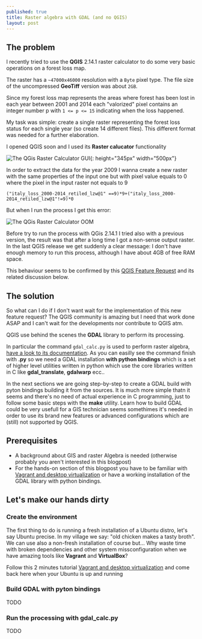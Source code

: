 ```yaml
---
published: true
title: Raster algebra with GDAL (and no QGIS)
layout: post
---
```

## The problem

I recently tried to use the **QGIS** 2.14.1 raster calculator to do some very basic operations on a forest loss map. 

The raster has a `~47000x46000` resolution with a `Byte` pixel type. The file size of the uncompressed **GeoTiff** version was about `2GB`.

Since my forest loss map represents the areas where forest has been lost in each year between 2001 and 2014 each "valorized" pixel contains an integer number p with `1 <= p <= 15` indicating when the loss happened.

My task was simple: create a single raster representing the forest loss status for each single year (so create 14 different files). This different format was needed for a further elaboration.

I opened QGIS soon and I used its **Raster calucator** functionality

![The QGis Raster Calculator GUI](https://rawgit.com/f-ds/f-ds.github.io/master/public/img/raster-calculator.jpg){: height="345px" width="500px"}

In order to extract the data for the year 2009 I wanna create a new raster with the same properties of the input one but with pixel value equals to 0 where the pixel in the input raster not equals to 9

`("italy_loss_2000-2014_retiled_lzw@1" ==9)*9+("italy_loss_2000-2014_retiled_lzw@1"!=9)*0`

But when I run the process I get this error:

![The QGis Raster Calculator OOM](https://rawgit.com/f-ds/f-ds.github.io/master/public/img/raster-calculator-error.jpg)

Before try to run the process with QGis 2.14.1 I tried also with a previous version, the result was that after a long time I got a non-sense output raster.
In the last QGIS release we get suddenly a clear message: I don't have enough memory to run this process, although I have about 4GB of free RAM space.

This behaviour seems to be confirmed by this [QGIS Feature Request](https://hub.qgis.org/issues/13336) and its related discussion below.

## The solution

So what can I do if I don't want wait for the implementation of this new feature request? The QGIS community is amazing but I need that work done ASAP and I can't wait for the developments nor contribute to QGIS atm.

QGIS use behind the scenes the **GDAL** library to perform its processing.

In particular the command `gdal_calc.py` is used to perform raster algebra, [have a look to its documentation](http://www.gdal.org/gdal_calc.html). As you can easilly see the command finish with **.py** so we need a GDAL installation **with python bindings** which is a set of higher level utilities written in python which use the core libraries written in C like **gdal_translate**, **gdalwarp** ecc..

In the next sections we are going step-by-step to create a GDAL build with pyton bindings building it from the sources. It is much more simple thatn it seems and there's no need of actual experience in C programming, just to follow some basic steps with the **make** utility.
Learn how to build GDAL could be very usefull for a GIS technician seems somethimes it's needed in order to use its brand new features or advanced configurations which are (still) not supported by QGIS.

## Prerequisites

* A background about GIS and raster Algebra is needed (otherwise probably you aren't interested in this blogpost)
* For the hands-on section of this blogpost you have to be familiar with [Vagrant and desktop virtualization](http://f-ds.github.io/devops/2016/04/14/real-vagrant-in-2-minutes-run-ubuntu-or-centos.html) or have a working installation of the GDAL library with python bindings.

## Let's make our hands dirty

### Create the environment
The first thing to do is running a fresh installation of a Ubuntu distro, let's say Ubuntu precise. In my village we say: "old chicken makes a tasty broth". We can use also a non-fresh installation of course but... Why waste time with broken dependencies and other system missconfiguration when we have amazing tools like **Vagrant** and **VirtualBox**?

Follow this 2 minutes tutorial [Vagrant and desktop virtualization](http://f-ds.github.io/devops/2016/04/14/real-vagrant-in-2-minutes-run-ubuntu-or-centos.html) and come back here when your Ubuntu is up and running

### Build GDAL with pyton bindings

TODO

### Run the processing with gdal_calc.py

TODO